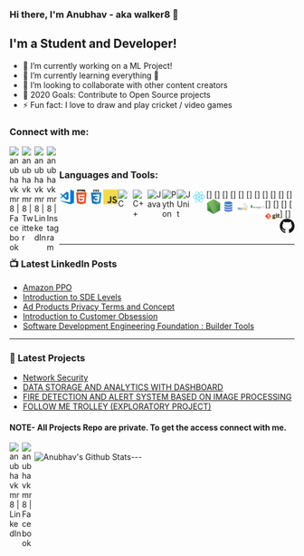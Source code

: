 ### Hi there, I'm Anubhav - aka walker8 👋

## I'm a Student and Developer!
- 🔭 I’m currently working on a ML Project!
- 🌱 I’m currently learning everything 🤣
- 👯 I’m looking to collaborate with other content creators
- 🥅 2020 Goals: Contribute to Open Source projects
- ⚡ Fun fact: I love to draw and play cricket / video games

### Connect with me:

[<img align="left" alt="anubhavkmr8 | Facebook" width="22px" src="https://img.icons8.com/android/24/000000/facebook-new.png" />][facebook]
[<img align="left" alt="anubhavkmr8 | Twitter" width="22px" src="https://cdn.jsdelivr.net/npm/simple-icons@v3/icons/twitter.svg" />][twitter]
[<img align="left" alt="anubhavkmr8 | LinkedIn" width="22px" src="https://cdn.jsdelivr.net/npm/simple-icons@v3/icons/linkedin.svg" />][linkedin]
[<img align="left" alt="anubhavkmr8 | Instagram" width="22px" src="https://cdn.jsdelivr.net/npm/simple-icons@v3/icons/instagram.svg" />][instagram]

<br />

### Languages and Tools:

[<img align="left" alt="Visual Studio Code" width="26px" src="https://raw.githubusercontent.com/github/explore/80688e429a7d4ef2fca1e82350fe8e3517d3494d/topics/visual-studio-code/visual-studio-code.png" />]
[<img align="left" alt="HTML5" width="26px" src="https://raw.githubusercontent.com/github/explore/80688e429a7d4ef2fca1e82350fe8e3517d3494d/topics/html/html.png" />]
[<img align="left" alt="CSS3" width="26px" src="https://raw.githubusercontent.com/github/explore/80688e429a7d4ef2fca1e82350fe8e3517d3494d/topics/css/css.png" />]
[<img align="left" alt="JavaScript" width="26px" src="https://raw.githubusercontent.com/github/explore/80688e429a7d4ef2fca1e82350fe8e3517d3494d/topics/javascript/javascript.png" />]
[<img align="left" alt="C" width="26px" src="https://assets.exercism.io/tracks/c-hex-turquoise.png" />]
[<img align="left" alt="C++" width="26px" src="https://upload.wikimedia.org/wikipedia/commons/thumb/1/18/ISO_C%2B%2B_Logo.svg/1200px-ISO_C%2B%2B_Logo.svg.png" />]
[<img align="left" alt="Java" width="26px" src="https://sdtimes.com/wp-content/uploads/2019/03/jW4dnFtA_400x400.jpg" />]
[<img align="left" alt="Python" width="26px" src="https://upload.wikimedia.org/wikipedia/commons/thumb/c/c3/Python-logo-notext.svg/1200px-Python-logo-notext.svg.png" />]
[<img align="left" alt="JUnit" width="26px" src="https://junit.org/junit5/assets/img/junit5-logo.png" />]
[<img align="left" alt="React" width="26px" src="https://raw.githubusercontent.com/github/explore/80688e429a7d4ef2fca1e82350fe8e3517d3494d/topics/react/react.png" />]
[<img align="left" alt="Node.js" width="26px" src="https://raw.githubusercontent.com/github/explore/80688e429a7d4ef2fca1e82350fe8e3517d3494d/topics/nodejs/nodejs.png" />]
[<img align="left" alt="SQL" width="26px" src="https://raw.githubusercontent.com/github/explore/80688e429a7d4ef2fca1e82350fe8e3517d3494d/topics/sql/sql.png" />]
[<img align="left" alt="MySQL" width="26px" src="https://raw.githubusercontent.com/github/explore/80688e429a7d4ef2fca1e82350fe8e3517d3494d/topics/mysql/mysql.png" />]
[<img align="left" alt="MongoDB" width="26px" src="https://raw.githubusercontent.com/github/explore/80688e429a7d4ef2fca1e82350fe8e3517d3494d/topics/mongodb/mongodb.png" />]
[<img align="left" alt="Git" width="26px" src="https://raw.githubusercontent.com/github/explore/80688e429a7d4ef2fca1e82350fe8e3517d3494d/topics/git/git.png" />]
[<img align="left" alt="GitHub" width="26px" src="https://raw.githubusercontent.com/github/explore/78df643247d429f6cc873026c0622819ad797942/topics/github/github.png" />]

<br />

---

### 📺 Latest LinkedIn Posts
<!-- LINKEDIN:START -->
- [Amazon PPO](https://www.linkedin.com/posts/anubhav-kumar-5831b5150_amazon-amazonintern-ppo-activity-6698082167630663680-RSBk)
- [Introduction to SDE Levels](https://www.linkedin.com/posts/anubhav-kumar-5831b5150_amazon-intoduction-to-sde-levels-activity-6692774115461349376-u7R6)
- [Ad Products Privacy Terms and Concept](https://www.linkedin.com/posts/anubhav-kumar-5831b5150_ad-products-privacy-terms-and-concepts-activity-6697165790199869441-NzsK)
- [Introduction to Customer Obsession](https://www.linkedin.com/posts/anubhav-kumar-5831b5150_introduction-to-customer-obsession-activity-6697167623085531138-e75k)
- [Software Development Engineering Foundation : Builder Tools](https://www.linkedin.com/posts/anubhav-kumar-5831b5150_software-development-foundation-activity-6697169076273471488-e52-)
<!-- LINKEDIN:END -->

---

### 📕 Latest Projects
<!-- PROJECTS:START -->
- [Network Security](https://github.com/anubhavkmr8/Network-Security)
- [DATA STORAGE AND ANALYTICS WITH DASHBOARD]()
- [FIRE DETECTION AND ALERT SYSTEM BASED ON IMAGE PROCESSING](https://github.com/anubhavkmr8/Fire-Detection-Camera)
- [FOLLOW ME TROLLEY (EXPLORATORY PROJECT)](https://github.com/anubhavkmr8/Folloy-Me-Trolley)

#### NOTE- All Projects Repo are private. To get the access connect with me. 
[<img align="left" alt="anubhavkmr8 | LinkedIn" width="22px" src="https://cdn.jsdelivr.net/npm/simple-icons@v3/icons/linkedin.svg" />][linkedin] 
[<img align="left" alt="anubhavkmr8 | Facebook" width="22px" src="https://img.icons8.com/android/24/000000/facebook-new.png" />][facebook]
<!-- PROJECTS:END -->

<br />
---

<img align="left" alt="Anubhav's Github Stats" src="https://github-readme-stats.vercel.app/api?username=anubhavkmr8&show_icons=true&hide_border=true" />

[facebook]: https://www.facebook.com/anubhav.kumar.1848
[twitter]: https://twitter.com/Anubhavkmr8
[instagram]: https://www.instagram.com/i_m_anubhav8/?hl=en
[linkedin]: https://www.linkedin.com/in/anubhav-kumar-5831b5150
